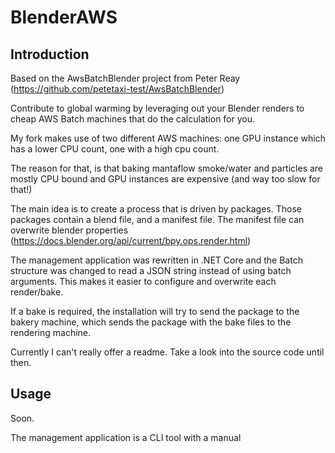 # BlenderAWS

## Introduction

Based on the AwsBatchBlender project from Peter Reay (https://github.com/petetaxi-test/AwsBatchBlender)

Contribute to global warming by leveraging out your Blender renders to cheap AWS Batch machines that do the calculation for you.

My fork makes use of two different AWS machines: one GPU instance which has a lower CPU count, one with a high cpu count.

The reason for that, is that baking mantaflow smoke/water and particles are mostly CPU bound and GPU instances are expensive (and way too slow for that!)

The main idea is to create a process that is driven by packages. Those packages contain a blend file, and a manifest file.
The manifest file can overwrite blender properties (https://docs.blender.org/api/current/bpy.ops.render.html)

The management application was rewritten in .NET Core and the Batch structure was changed to read a JSON string instead of using batch arguments. This makes it easier to configure and overwrite each render/bake.

If a bake is required, the installation will try to send the package to the bakery machine, which sends the package with the bake files to the rendering machine.

Currently I can't really offer a readme. Take a look into the source code until then.

## Usage

Soon.

The management application is a CLI tool with a manual